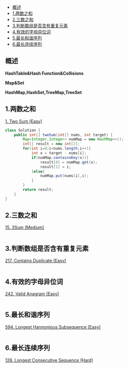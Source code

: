 <!-- TOC -->

- [概述](#概述)
- [1.两数之和](#1两数之和)
- [2.三数之和](#2三数之和)
- [3.判断数组是否含有重复元素](#3判断数组是否含有重复元素)
- [4.有效的字母异位词](#4有效的字母异位词)
- [5.最长和谐序列](#5最长和谐序列)
- [6.最长连续序列](#6最长连续序列)

<!-- /TOC -->
## 概述
**HashTable&Hash Function&Collisions**

**Map&Set**

**HashMap,HashSet,TreeMap,TreeSet**


## 1.两数之和

[1. Two Sum (Easy)](https://leetcode.com/problems/two-sum/)

```java
class Solution {
    public int[] twoSum(int[] nums, int target) {
        Map<Integer,Integer> numMap = new HashMap<>();
        int[] result = new int[2];
        for(int i=0;i<nums.length;i++){
            int x = target - nums[i];
            if(numMap.containsKey(x)){
                result[0] = numMap.get(x);
                result[1] = i;
            }else{
                numMap.put(nums[i],i);
            }
        }
        return result;
    }
}
```

## 2.三数之和

[15. 3Sum (Medium)](https://leetcode.com/problems/3sum/)

```java

```

## 3.判断数组是否含有重复元素

[217. Contains Duplicate (Easy)](https://leetcode.com/problems/contains-duplicate/)

```java

```

## 4.有效的字母异位词

[242. Valid Anagram (Easy)](https://leetcode.com/problems/valid-anagram/)

```java

```

## 5.最长和谐序列

[594. Longest Harmonious Subsequence (Easy)](https://leetcode.com/problems/longest-harmonious-subsequence/description/)

```java

```

## 6.最长连续序列

[128. Longest Consecutive Sequence (Hard)](https://leetcode.com/problems/longest-consecutive-sequence/description/)

```java

```
